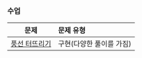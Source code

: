 ### 수업
|문제|문제 유형|
|:--:|:----|
|[풍선 터뜨리기](https://programmers.co.kr/learn/courses/30/lessons/68646)|구현(다양한 풀이를 가짐)|
